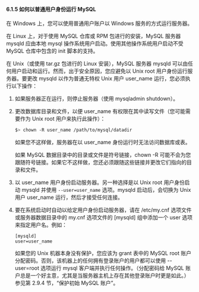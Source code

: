 #### 6.1.5 如何以普通用户身份运行 MySQL

在 Windows 上，您可以使用普通用户账户以 Windows 服务的方式运行服务器。

在 Linux 上，对于使用 MySQL 仓库或 RPM 包进行的安装，MySQL 服务器 mysqld 应由本地 mysql 操作系统用户启动。使用其他操作系统用户启动不受 MySQL 仓库中包含的 init 脚本的支持。

在 Unix（或使用 tar.gz 包进行的 Linux 安装），MySQL 服务器 mysqld 可以由任何用户启动和运行。然而，出于安全原因，您应避免以 Unix root 用户身份运行服务器。要更改 mysqld 以作为普通无特权 Unix 用户 user_name 运行，您必须执行以下操作：

1. 如果服务器正在运行，则停止服务器（使用 mysqladmin shutdown）。

2. 更改数据库目录和文件，以便 user_name 有权限在其中读写文件（您可能需要作为 Unix root 用户来执行此操作）：

   ```bash
   $> chown -R user_name /path/to/mysql/datadir
   ```

   如果您不这样做，服务器在以 user_name 身份运行时无法访问数据库或表。

   如果 MySQL 数据目录中的目录或文件是符号链接，chown -R 可能不会为您跟随符号链接。如果它不这样做，您还必须跟随这些链接并更改它们指向的目录和文件。

3. 以 user_name 用户身份启动服务器。另一种选择是以 Unix root 用户身份启动 mysqld 并使用 `--user=user_name` 选项。mysqld 启动后，会切换为 Unix 用户 user_name 运行，然后才接受任何连接。

4. 要在系统启动时自动以给定用户身份启动服务器，请在 /etc/my.cnf 选项文件或服务器数据目录中的 my.cnf 选项文件的 [mysqld] 组中添加一个 user 选项来指定用户名。例如：

   ```
   [mysqld]
   user=user_name
   ```

   如果您的 Unix 机器本身没有保护，您应该为 grant 表中的 MySQL root 账户分配密码。否则，该机器上的任何拥有登录账户的用户都可以使用 --user=root 选项运行 mysql 客户端并执行任何操作。（分配密码给 MySQL 账户总是一个好主意，尤其是当服务器主机上存在其他登录账户时更是如此。）参见第 2.9.4 节，“保护初始 MySQL 账户”。